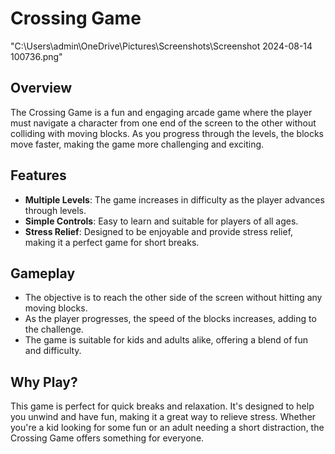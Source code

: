 

# Crossing Game
"C:\Users\admin\OneDrive\Pictures\Screenshots\Screenshot 2024-08-14 100736.png"

## Overview

The Crossing Game is a fun and engaging arcade game where the player must navigate a character from one end of the screen to the other without colliding with moving blocks. As you progress through the levels, the blocks move faster, making the game more challenging and exciting.

## Features

- **Multiple Levels**: The game increases in difficulty as the player advances through levels.
- **Simple Controls**: Easy to learn and suitable for players of all ages.
- **Stress Relief**: Designed to be enjoyable and provide stress relief, making it a perfect game for short breaks.

## Gameplay

- The objective is to reach the other side of the screen without hitting any moving blocks.
- As the player progresses, the speed of the blocks increases, adding to the challenge.
- The game is suitable for kids and adults alike, offering a blend of fun and difficulty.

## Why Play?

This game is perfect for quick breaks and relaxation. It's designed to help you unwind and have fun, making it a great way to relieve stress. Whether you're a kid looking for some fun or an adult needing a short distraction, the Crossing Game offers something for everyone.


